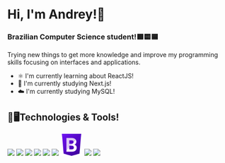 # Hi, I'm Andrey!👋
### Brazilian Computer Science student!🟩🟨🟦

Trying new things to get more knowledge and improve my programming skills focusing on interfaces and applications.

- ⚛️ I'm currently learning about ReactJS!
- 📝 I'm currently studying Next.js!
- ☁️ I'm currently studying MySQL!

## 🚀🖥️Technologies & Tools!
<div>
<img src=https://cdn-icons-png.flaticon.com/512/1532/1532556.png width="50" heigth="50"/>
<img src=https://cdn.icon-icons.com/icons2/2107/PNG/512/file_type_css_icon_130661.png width="53" heigth="53"/>
<img src=https://static.vecteezy.com/system/resources/previews/027/127/463/original/javascript-logo-javascript-icon-transparent-free-png.png width="55" heigth="55"/>
<img src=https://cdn.iconscout.com/icon/free/png-256/free-python-3628999-3030224.png?f=webp width="50" heigth="50"/>
<img src=https://upload.wikimedia.org/wikipedia/commons/thumb/a/a7/React-icon.svg/2300px-React-icon.svg.png width="50" heigth="50"/>
<img src="https://www.svgrepo.com/show/354113/nextjs-icon.svg" width="50" heigth="50"/>
<img src=https://raw.githubusercontent.com/themedotid/bootstrap-icon/HEAD/docs/bootstrap-icon-css.png width="50" heigth="50"/>
<img src=https://files.raycast.com/sjxs3pxsc6k63ju0fzv8l3cu4v90 width="50" heigth="50"/>
<img src=https://cdn.icon-icons.com/icons2/2415/PNG/512/mysql_original_wordmark_logo_icon_146417.png width="50" heigth="50"/>
</div>
